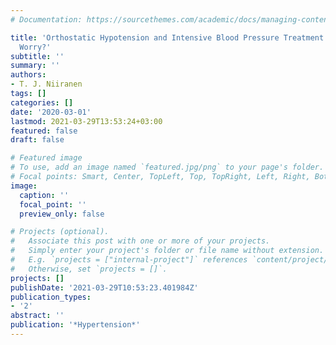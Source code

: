 ```yaml
---
# Documentation: https://sourcethemes.com/academic/docs/managing-content/

title: 'Orthostatic Hypotension and Intensive Blood Pressure Treatment: No Need to
  Worry?'
subtitle: ''
summary: ''
authors:
- T. J. Niiranen
tags: []
categories: []
date: '2020-03-01'
lastmod: 2021-03-29T13:53:24+03:00
featured: false
draft: false

# Featured image
# To use, add an image named `featured.jpg/png` to your page's folder.
# Focal points: Smart, Center, TopLeft, Top, TopRight, Left, Right, BottomLeft, Bottom, BottomRight.
image:
  caption: ''
  focal_point: ''
  preview_only: false

# Projects (optional).
#   Associate this post with one or more of your projects.
#   Simply enter your project's folder or file name without extension.
#   E.g. `projects = ["internal-project"]` references `content/project/deep-learning/index.md`.
#   Otherwise, set `projects = []`.
projects: []
publishDate: '2021-03-29T10:53:23.401984Z'
publication_types:
- '2'
abstract: ''
publication: '*Hypertension*'
---
```

